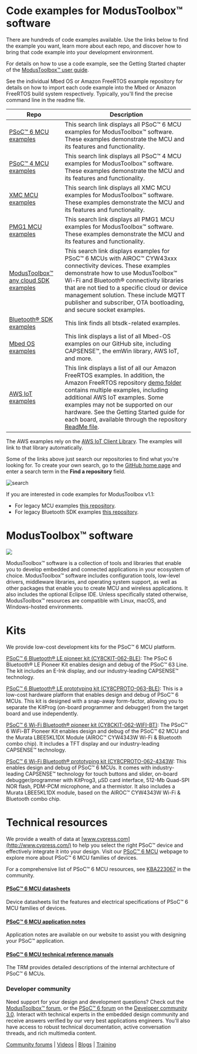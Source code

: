 # Code examples for ModusToolbox™ software

There are hundreds of code examples available. Use the links below to find the example you want, learn more about each repo, and discover how to bring that code example into your development environment.

For details on how to use a code example, see the Getting Started chapter of the [ModusToolbox™ user guide](http://www.cypress.com/ModusToolboxUserGuide).

See the individual Mbed OS or Amazon FreeRTOS example repository for details on how to import each code example into the Mbed or Amazon FreeRTOS build system respectively. Typically, you'll find the precise command line in the readme file. 

| Repo | Description |
| ----- | ----- |
|[PSoC™ 6 MCU examples](https://github.com/Infineon?q=mtb-example-psoc6%20NOT%20Deprecated) | This search link displays all PSoC™ 6 MCU examples for ModusToolbox™ software. These examples demonstrate the MCU and its features and functionality. |
|[PSoC™ 4 MCU examples](https://github.com/Infineon?q=mtb-example-psoc4%20NOT%20Deprecated) | This search link displays all PSoC™ 4 MCU examples for ModusToolbox™ software. These examples demonstrate the MCU and its features and functionality. |
|[XMC MCU examples](https://github.com/Infineon?q=mtb-example-xmc%20NOT%20Deprecated) | This search link displays all XMC MCU examples for ModusToolbox™ software. These examples demonstrate the MCU and its features and functionality. |
|[PMG1 MCU examples](https://github.com/Infineon?q=mtb-example-pmg1%20NOT%20Deprecated) | This search link displays all PMG1 MCU examples for ModusToolbox™ software. These examples demonstrate the MCU and its features and functionality. |
|[ModusToolbox™ any cloud SDK examples](https://github.com/Infineon?q=mtb-example-anycloud%20NOT%20Deprecated) | This search link displays examples for PSoC™ 6 MCUs with AIROC™ CYW43xxx connectivity devices. These examples demonstrate how to use ModusToolbox™ Wi-Fi and Bluetooth® connectivity libraries that are not tied to a specific cloud or device management solution. These include MQTT publisher and subscriber, OTA bootloading, and secure socket examples. |
|[Bluetooth® SDK examples](https://github.com/Infineon?q=%22mtb-example-btsdk%22%20NOT%20Deprecated)| This link finds all btsdk-related examples. |
|[Mbed OS examples](https://github.com/Infineon?q=mbed-os-example%20NOT%20Deprecated) |This link displays a list of all Mbed-OS examples on our GitHub site, including CAPSENSE™, the emWin library, AWS IoT, and more.|
|[AWS IoT examples](https://github.com/Infineon?q=afr-example%20NOT%20Deprecated) |This link displays a list of all our Amazon FreeRTOS examples. In addition, the Amazon FreeRTOS repository [demo folder](https://github.com/Infineon/amazon-freertos/tree/master/demos) contains multiple examples, including additional AWS IoT examples. Some examples may not be supported on our hardware. See the Getting Started guide for each board, available through the repository [ReadMe file](https://github.com/Infineon/amazon-freertos/blob/master/README.md).|

The AWS examples rely on the [AWS IoT Client Library](https://github.com/Infineon/aws-iot). The examples will link to that library automatically.

Some of the links above just search our repositories to find what you're looking for. To create your own search, go to the [GitHub home page](https://github.com/Infineon) and enter a search term in the **Find a repository** field.

![search](Images/search.png)

If you are interested in code examples for ModusToolbox v1.1:

- For legacy MCU examples [this repository](https://github.com/Infineon/Code-Examples-for-the-ModusToolbox-PSoC-6-SDK).
- For legacy Bluetooth SDK examples [this repository](https://github.com/Infineon/Code-Examples-BT-SDK-for-ModusToolbox). 

# ModusToolbox™ software
![](Images/MTbanner.png)

ModusToolbox™ software is a collection of tools and libraries that enable you to develop embedded and connected applications in your ecosystem of choice. ModusToolbox™ software includes configuration tools, low-level drivers, middleware libraries, and operating system support, as well as other packages that enable you to create MCU and wireless applications. It also includes the optional Eclipse IDE. Unless specifically stated otherwise, ModusToolbox™ resources are compatible with Linux, macOS, and Windows-hosted environments.

# Kits
We provide low-cost development kits for the PSoC™ 6 MCU platform.

[PSoC™ 6 Bluetooth® LE pioneer kit (CY8CKIT-062-BLE)](http://www.cypress.com/cy8ckit-062-ble): The PSoC 6 Bluetooth® LE Pioneer Kit enables design and debug of the PSoC™ 63 Line. The kit includes an E-Ink display, and our industry-leading CAPSENSE™ technology.

[PSoC™ 6 Bluetooth® LE prototyping kit (CY8CPROTO-063-BLE)](https://www.cypress.com/documentation/development-kitsboards/psoc-6-ble-prototyping-kit-cy8cproto-063-ble): This is a low-cost hardware platform that enables design and debug of PSoC™ 6 MCUs. This kit is designed with a snap-away form-factor, allowing you to separate the KitProg (on-board programmer and debugger) from the target board and use independently.

[PSoC™ 6 Wi-Fi Bluetooth® pioneer kit (CY8CKIT-062-WIFI-BT)](http://www.cypress.com/CY8CKIT-062-WiFi-BT): The PSoC™ 6 WiFi-BT Pioneer Kit enables design and debug of the PSoC™ 62 MCU and the Murata LBEE5KL1DX Module (AIROC™ CYW4343W Wi-Fi & Bluetooth combo chip). It includes a TFT display and our industry-leading CAPSENSE™ technology.

[PSoC™ 6 Wi-Fi Bluetooth® prototyping kit (CY8CPROTO-062-4343W](http://www.cypress.com/cy8cproto-062-4343w): This enables design and debug of PSoC™ 6 MCUs. It comes with industry-leading CAPSENSE™ technology for touch buttons and slider, on-board debugger/programmer with KitProg3, μSD card interface, 512-Mb Quad-SPI NOR flash, PDM-PCM microphone, and a thermistor. It also includes a Murata LBEE5KL1DX module, based on the AIROC™ CYW4343W Wi-Fi & Bluetooth combo chip.

# Technical resources

We provide a wealth of data at [www.cypress.com](http://www.cypress.com/) to help you select the right PSoC™ device and effectively integrate it into your design. Visit our [PSoC™ 6 MCU](http://www.cypress.com/psoc6) webpage to explore more about PSoC™ 6 MCU families of devices.

For a comprehensive list of PSoC™ 6 MCU resources, see [KBA223067](https://community.cypress.com/docs/DOC-14644) in the community.

#### [PSoC™ 6 MCU datasheets](http://www.cypress.com/psoc6ds)
Device datasheets list the features and electrical specifications of PSoC™ 6 MCU families of devices.

#### [PSoC™ 6 MCU application notes](http://www.cypress.com/psoc6an)
Application notes are available on our website to assist you with designing your PSoC™ application.

#### [PSoC™ 6 MCU technical reference manuals](http://www.cypress.com/psoc6trm)
The TRM provides detailed descriptions of the internal architecture of PSoC™ 6 MCUs.

### Developer community ##

Need support for your design and development questions? Check out the [ModusToolbox™ forum](https://community.cypress.com/community/modustoolbox/overview), or the [PSoC™ 6 forum](https://community.cypress.com/community/psoc-6) on the [Developer community 3.0](https://community.cypress.com/welcome). Interact with technical experts in the embedded design community and receive answers verified by our very best applications engineers. You'll also have access to robust technical documentation, active conversation threads, and rich multimedia content.

[Community forums](https://community.cypress.com/welcome) | [Videos](http://www.cypress.com/video-library) | [Blogs](http://www.cypress.com/blog) | [Training](http://www.cypress.com/training)
